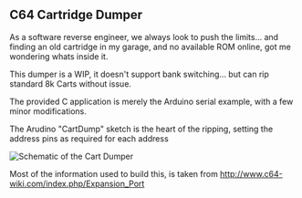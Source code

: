 C64 Cartridge Dumper
-------------------

As a software reverse engineer, we always look to push the limits... and finding an old cartridge in my garage, 
and no available ROM online, got me wondering whats inside it.

This dumper is a WIP, it doesn't support bank switching... but can rip standard 8k Carts without issue.

The provided C application is merely the Arduino serial example, with a few minor modifications.

The Arudino "CartDump" sketch is the heart of the ripping, setting the address pins as required for each address


![Schematic of the Cart Dumper](https://raw.githubusercontent.com/segrax/Arduino-C64-Cartridge-Dumper/master/Schematic.png)

Most of the information used to build this, is taken from http://www.c64-wiki.com/index.php/Expansion_Port
